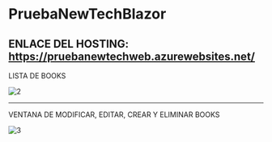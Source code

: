 # PruebaNewTechBlazor
ENLACE DEL HOSTING: https://pruebanewtechweb.azurewebsites.net/
----------------
LISTA DE BOOKS

![2](https://user-images.githubusercontent.com/65502311/184791582-3cd736e9-987f-466a-adda-fd5bd58db304.PNG)

-----------------

VENTANA DE MODIFICAR, EDITAR, CREAR Y ELIMINAR BOOKS

![3](https://user-images.githubusercontent.com/65502311/184791885-9dd2c6af-47d5-414c-975d-6e90b8d972e7.PNG)

